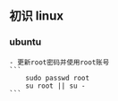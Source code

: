 ## 初识 linux

### ubuntu

    - 更新root密码并使用root账号
    ```
        sudo passwd root
        su root || su -
    ```
